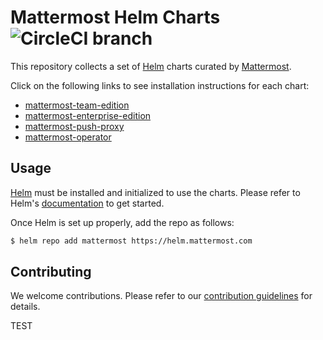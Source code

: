 # Mattermost Helm Charts ![CircleCI branch](https://img.shields.io/circleci/project/github/mattermost/mattermost-helm/master.svg)

This repository collects a set of [Helm](https://helm.sh) charts curated by [Mattermost](https://www.mattermost.com).

Click on the following links to see installation instructions for each chart:

- [mattermost-team-edition](charts/mattermost-team-edition/)
- [mattermost-enterprise-edition](charts/mattermost-enterprise-edition/)
- [mattermost-push-proxy](charts/mattermost-push-proxy/)
- [mattermost-operator](charts/mattermost-operator/)

## Usage

[Helm](https://helm.sh) must be installed and initialized to use the charts.
Please refer to Helm's [documentation](https://helm.sh/docs/) to get started.

Once Helm is set up properly, add the repo as follows:

```bash
$ helm repo add mattermost https://helm.mattermost.com
```

## Contributing

We welcome contributions.
Please refer to our [contribution guidelines](CONTRIBUTING.md) for details.

TEST
